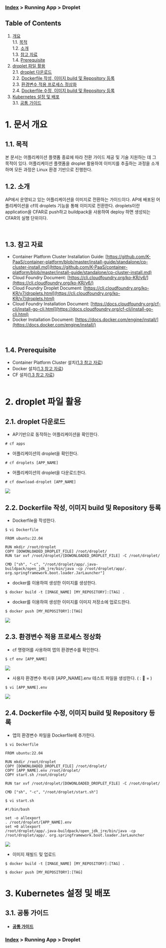 ### [Index](https://github.com/K-PaaS/ap2cp-guide) > Running App > Droplet

## Table of Contents

1. [개요](#1)  
 1.1. [목적](#1.1)  
 1.2. [소개](#1.2)  
 1.3. [참고 자료](#1.3)  
 1.4. [Prerequisite](#1.4)
2. [droplet 파일 활용](#2)  
 2.1. [droplet 다운로드](#2.1)  
 2.2. [Dockerfile 작성, 이미지 build 및 Repository 등록](#2.2)  
 2.3. [환경변수 적용 프로세스 정상화](#2.3)  
 2.4. [Dockerfile 수정, 이미지 build 및 Repository 등록](#2.4)   
3. [Kubernetes 설정 및 배포](#3)  
  3.1. [공통 가이드](#3.1)

# <div id='1'/>1. 문서 개요

## <div id='1.1'/>1.1. 목적
본 문서는 어플리케이션 플랫폼 종료에 따라 전환 가이드 제공 및 기술 지원하는 데 그 목적이 있다. 어플리케이션 플랫폼을 droplet 활용하여 이미지를 추출하는 과정을 소개하며 모든 과정은 Linux 환경 기반으로 진행한다.
<br>

## <div id='1.2'/>1.2. 소개
AP에서 운영되고 있는 어플리케이션을 이미지로 전환하는 가이드이다. AP에 배포된 어플리케이션을 cf의 droplets 기능을 통해 이미지로 전환한다. droplets이란 application을 CFAR로 push하고 buildpack을 사용하여 deploy 하면 생성되는 CFAR의 실행 단위이다.

<br>

## <div id='1.3'/>1.3. 참고 자료
- Container Platform Cluster Installation Guide: [https://github.com/K-PaaS/container-platform/blob/master/install-guide/standalone/cp-cluster-install.md](https://github.com/K-PaaS/container-platform/blob/master/install-guide/standalone/cp-cluster-install.md)
- Cloud Foundry Document: [https://cli.cloudfoundry.org/ko-KR/v6/](https://cli.cloudfoundry.org/ko-KR/v6/)
- Cloud Foundry Droplet Document: [https://cli.cloudfoundry.org/ko-KR/v7/droplets.html](https://cli.cloudfoundry.org/ko-KR/v7/droplets.html)
- Cloud Foundry Installation Document: [https://docs.cloudfoundry.org/cf-cli/install-go-cli.html](https://docs.cloudfoundry.org/cf-cli/install-go-cli.html)
- Docker Installation Document: [https://docs.docker.com/engine/install/](https://docs.docker.com/engine/install/)

<br>

## <div id='1.4'/>1.4. Prerequisite
- Container Platform Cluster 설치([1.3 참고 자료](#1.3))
- Docker 설치([1.3 참고 자료](#1.3))
- CF 설치([1.3 참고 자료](#1.3))
<br><br>

# <div id='2'/>2. droplet 파일 활용
## <div id='2.1'/>2.1. droplet 다운로드
- AP기반으로 동작하는 어플리케이션을 확인한다.
```
# cf apps
```

- 어플리케이션의 droplet을 확인한다.
```
# cf droplets [APP_NAME]
```

- 어플리케이션의 droplet을 다운로드한다.
```
# cf download-droplet [APP_NAME]
```
<kbd>
  <img src="../../img/running-app/droplet/droplet_01.png">
</kbd>
<br>


## <div id='2.2'/>2.2. Dockerfile 작성, 이미지 build 및 Repository 등록
- Dockerfile을 작성한다.
```
$ vi Dockerfile

FROM ubuntu:22.04

RUN mkdir /root/droplet
COPY [DOWONLOADED_DROPLET_FILE] /root/droplet/
RUN tar xvf /root/droplet/[DOWONLOADED_DROPLET_FILE] -C /root/droplet/

CMD ["sh", "-c", "/root/droplet/app/.java-buildpack/open_jdk_jre/bin/java -cp /root/droplet/app/. org.springframework.boot.loader.JarLauncher"]
```
- docker를 이용하여 생성한 이미지를 생성한다.
```
$ docker build -t [IMAGE_NAME] [MY_REPOSITORY]:[TAG] .
```
- docker를 이용하여 생성한 이미지를 이미지 저장소에 업로드한다.
```
$ docker push [MY_REPOSITORY]:[TAG]
```
<kbd>
  <img src="../../img/running-app/droplet/droplet_02.png">
</kbd>
<br>


## <div id='2.3'/>2.3. 환경변수 적용 프로세스 정상화
- cf 명령어를 사용하여 앱의 환경변수를 확인한다.
```
$ cf env [APP_NAME]
```
<kbd>
  <img src="../../img/running-app/droplet/droplet_03.png">
</kbd>

<br>

- 사용자 환경변수 복사후 [APP_NAME].env 테스트 파일을 생성한다. ( :  = )
```
$ vi [APP_NAME].env
```

<kbd>
  <img src="../../img/running-app/droplet/droplet_04.png">
</kbd>

<br>


## <div id='2.4'/>2.4. Dockerfile 수정, 이미지 build 및 Repository 등록
- 앱의 환경변수 파일을 Dockerfile에 추가한다.
```
$ vi Dockerfile

FROM ubuntu:22.04

RUN mkdir /root/droplet
COPY [DOWONLOADED_DROPLET_FILE] /root/droplet/
COPY [APP_NAME].env /root/droplet/
COPY start.sh /root/droplet/

RUN tar xvf /root/droplet/[DOWONLOADED_DROPLET_FILE] -C /root/droplet/

CMD ["sh", "-c", "/root/droplet/start.sh"]
```
```
$ vi start.sh

#!/bin/bash

set -o allexport
. /root/droplet/[APP_NAME].env
set +0 allexport
/root/droplet/app/.java-buildpack/open_jdk_jre/bin/java -cp /root/droplet/app/. org.springframework.boot.loader.JarLauncher
```
<kbd>
  <img src="../../img/running-app/droplet/droplet_05.png">
</kbd>

<br>

- 이미지 재빌드 및 업로드
```
$ docker build -t [IMAGE_NAME] [MY_REPOSITORY]:[TAG] .
```
```
$ docker push [MY_REPOSITORY]:[TAG]
```

# <div id='3'/>3. Kubernetes 설정 및 배포
## <div id='3.1'/>3.1. 공통 가이드
- #### [공통 가이드](../../common/common-guide.md)

### [Index](https://github.com/K-PaaS/ap2cp-guide) > Running App > Droplet